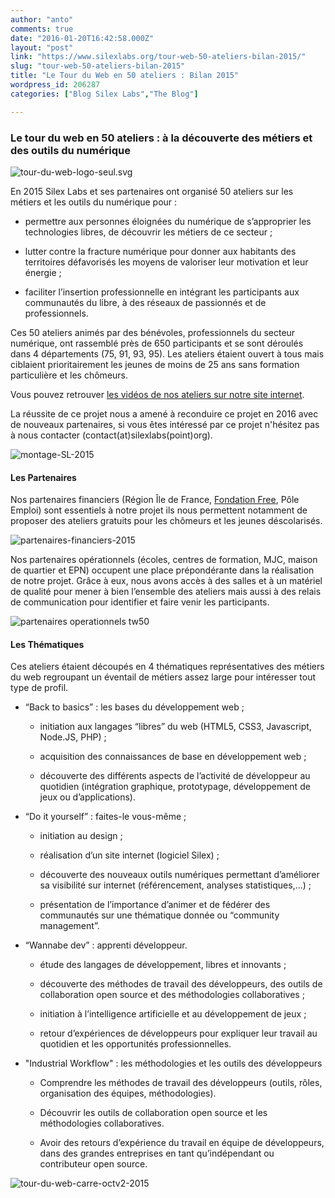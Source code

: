```yaml
---
author: "anto"
comments: true
date: "2016-01-20T16:42:58.000Z"
layout: "post"
link: "https://www.silexlabs.org/tour-web-50-ateliers-bilan-2015/"
slug: "tour-web-50-ateliers-bilan-2015"
title: "Le Tour du Web en 50 ateliers : Bilan 2015"
wordpress_id: 206287
categories: ["Blog Silex Labs","The Blog"]

---
```

### **Le tour du web en 50 ateliers : à la découverte des métiers et des outils du numérique**


![tour-du-web-logo-seul.svg](https://www.silexlabs.org/wp-content/uploads/2016/04/tour-du-web-logo-seul.svg_.png)

En 2015 Silex Labs et ses partenaires ont organisé 50 ateliers sur les métiers et les outils du numérique pour :




  * permettre aux personnes éloignées du numérique de s’approprier les technologies libres, de découvrir les métiers de ce secteur ;


  * lutter contre la fracture numérique pour donner aux habitants des territoires défavorisés les moyens de valoriser leur motivation et leur énergie ;


  * faciliter l’insertion professionnelle en intégrant les participants aux communautés du libre, à des réseaux de passionnés et de professionnels.


Ces 50 ateliers animés par des bénévoles, professionnels du secteur numérique, ont rassemblé près de 650 participants et se sont déroulés dans 4 départements (75, 91, 93, 95). Les ateliers étaient ouvert à tous mais ciblaient prioritairement les jeunes de moins de 25 ans sans formation particulière et les chômeurs.

Vous pouvez retrouver [les vidéos de nos ateliers sur notre site internet](https://www.silexlabs.org/category/videos/).

La réussite de ce projet nous a amené à reconduire ce projet en 2016 avec de nouveaux partenaires, si vous êtes intéressé par ce projet n'hésitez pas à nous contacter (contact(at)silexlabs(point)org).

![montage-SL-2015](https://www.silexlabs.org/wp-content/uploads/2016/07/montage-SL-2015.png)




#### Les Partenaires


Nos partenaires financiers (Région Île de France, [Fondation Free](http://www.fondation-free.fr/), Pôle Emploi) sont essentiels à notre projet ils nous permettent notamment de proposer des ateliers gratuits pour les chômeurs et les jeunes déscolarisés.

![partenaires-financiers-2015](https://www.silexlabs.org/wp-content/uploads/2016/07/partenaires-financiers-2015.png)

Nos partenaires opérationnels (écoles, centres de formation, MJC, maison de quartier et EPN) occupent une place prépondérante dans la réalisation de notre projet. Grâce à eux, nous avons accès à des salles et à un matériel de qualité pour mener à bien l’ensemble des ateliers mais aussi à des relais de communication pour identifier et faire venir les participants.

![partenaires operationnels tw50](https://www.silexlabs.org/wp-content/uploads/2016/07/partenaires-operationnels-tw50-687x51.png)


#### Les Thématiques


Ces ateliers étaient découpés en 4 thématiques représentatives des métiers du web regroupant un éventail de métiers assez large pour intéresser tout type de profil.




  * “Back to basics” : les bases du développement web ;


    * initiation aux langages “libres” du web
(HTML5, CSS3, Javascript, Node.JS, PHP) ;


    * acquisition des connaissances de base en développement web ;


    * découverte des différents aspects de l’activité de développeur au quotidien (intégration graphique, prototypage, développement de jeux ou d’applications).





  * “Do it yourself” : faites-le vous-même ;


    * initiation au design ;


    * réalisation d’un site internet (logiciel Silex) ;


    * découverte des nouveaux outils numériques permettant d’améliorer sa visibilité sur internet (référencement, analyses statistiques,...) ;


    * présentation de l’importance d’animer et de fédérer des communautés sur une thématique donnée ou “community management”.





  * “Wannabe dev” : apprenti développeur.


    * étude des langages de développement, libres et innovants ;


    * découverte des méthodes de travail des développeurs, des outils de collaboration open source et des méthodologies collaboratives ;


    * initiation à l’intelligence artificielle et au développement de jeux ;


    * retour d’expériences de développeurs pour expliquer leur travail au quotidien et les opportunités professionnelles.





  * "Industrial Workflow" : les méthodologies et les outils des développeurs


    * Comprendre les méthodes de travail des développeurs (outils, rôles, organisation des équipes, méthodologies).


    * Découvrir les outils de collaboration open source et les méthodologies collaboratives.


    * Avoir des retours d’expérience du travail en équipe de développeurs, dans des grandes entreprises en tant qu’indépendant ou contributeur open source.







![tour-du-web-carre-octv2-2015](https://www.silexlabs.org/wp-content/uploads/2016/02/tour-du-web-carre-octv2-2015.png)

